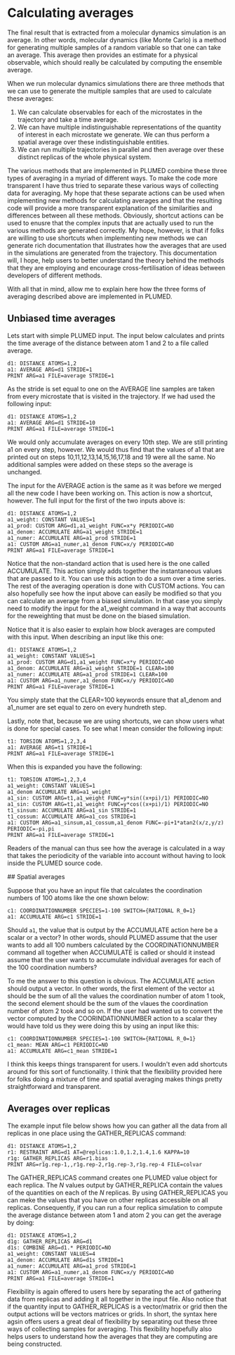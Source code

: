 # Calculating averages

The final result that is extracted from a molecular dynamics simulation is an average.  In other words, molecular dynamics (like Monte Carlo) is a method for generating multiple samples
of a random variable so that one can take an average.  This average then provides an estimate for a physical observable, which should really be calculated by computing the ensemble average.

When we run molecular dynamics simulations there are three methods that we can use to generate the multiple samples that are used to calculate these averages:

1. We can calculate observables for each of the microstates in the trajectory and take a time average.
2. We can have multiple indistinguishable representations of the quantity of interest in each microstate we generate.  We can thus perform a spatial average over these indistinguishable entities.
3. We can run multiple trajectories in parallel and then average over these distinct replicas of the whole physical system.

The various methods that are implemented in PLUMED combine these three types of averaging in a myriad of different ways. To make the code more transparent I have thus tried to separate these various
ways of collecting data for averaging.  My hope that these separate actions can be used when implementing new methods for calculating averages and that the resulting code will provide a more transparent
explanation of the similarities and differences between all these methods.  Obviously, shortcut actions can be used to enusre that the complex inputs that are actually used to run the various methods are generated
correctly.  My hope, however, is that if folks are willing to use shortcuts when implementing new methods we can generate rich documentation that illustrates how the averages that are used in the simulations
are generated from the trajectory.  This documentation will, I hope, help users to better understand the theory behind the methods that they are employing and encourage cross-fertilisation of ideas between 
developers of different methods.

With all that in mind, allow me to explain here how the three forms of averaging described above are implemented in PLUMED.

## Unbiased time averages

Lets start with simple PLUMED input. The input below calculates and prints the time average of the distance between atom 1 and 2 to a file called average.

```plumed
d1: DISTANCE ATOMS=1,2
a1: AVERAGE ARG=d1 STRIDE=1
PRINT ARG=a1 FILE=average STRIDE=1
```

As the stride is set equal to one on the AVERAGE line samples are taken from every microstate that is visited in the trajectory.  If we had used the following input:

```plumed
d1: DISTANCE ATOMS=1,2
a1: AVERAGE ARG=d1 STRIDE=10
PRINT ARG=a1 FILE=average STRIDE=1
```

We would only accumulate averages on every 10th step.  We are still printing a1 on every step, however.  We would thus find that the values of a1 that are printed out on steps
10,11,12,13,14,15,16,17,18 and 19 were all the same.  No additional samples were added on these steps so the average is unchanged.

The input for the AVERAGE action is the same as it was before we merged all the new code I have been working on.  This action is now a shortcut, however.  The full input for the first of the two 
inputs above is:

```plumed
d1: DISTANCE ATOMS=1,2
a1_weight: CONSTANT VALUES=1
a1_prod: CUSTOM ARG=d1,a1_weight FUNC=x*y PERIODIC=NO
a1_denom: ACCUMULATE ARG=a1_weight STRIDE=1
a1_numer: ACCUMULATE ARG=a1_prod STRIDE=1
a1: CUSTOM ARG=a1_numer,a1_denom FUNC=x/y PERIODIC=NO
PRINT ARG=a1 FILE=average STRIDE=1
```

Notice that the non-standard action that is used here is the one called ACCUMULATE.  This action simply adds together the instantaneous values that are passed to it.  You can use this action to 
do a sum over a time series.  The rest of the averaging operation is done with CUSTOM actions.  You can also hopefully see how the input above can easily be modified so that you can calculate 
an average from a biased simulation.  In that case you simply need to modify the input for the a1_weight command in a way that accounts for the reweighting that must be done on the biased simulation.

Notice that it is also easier to explain how block averages are computed with this input.  When describing an input like this one:

```plumed
d1: DISTANCE ATOMS=1,2
a1_weight: CONSTANT VALUES=1
a1_prod: CUSTOM ARG=d1,a1_weight FUNC=x*y PERIODIC=NO
a1_denom: ACCUMULATE ARG=a1_weight STRIDE=1 CLEAR=100
a1_numer: ACCUMULATE ARG=a1_prod STRIDE=1 CLEAR=100
a1: CUSTOM ARG=a1_numer,a1_denom FUNC=x/y PERIODIC=NO
PRINT ARG=a1 FILE=average STRIDE=1
```

You simply state that the CLEAR=100 keywords ensure that a1_denom and a1_numer are set equal to zero on every hundreth step. 

Lastly, note that, because we are using shortcuts, we can show users what is done for special cases.  To see what I mean consider the following input:

```plumed
t1: TORSION ATOMS=1,2,3,4
a1: AVERAGE ARG=t1 STRIDE=1
PRINT ARG=a1 FILE=average STRIDE=1
```

When this is expanded you have the following:

```plumed
t1: TORSION ATOMS=1,2,3,4
a1_weight: CONSTANT VALUES=1
a1_denom ACCUMULATE ARG=a1_weight 
a1_sin: CUSTOM ARG=t1,a1_weight FUNC=y*sin((x+pi)/1) PERIODIC=NO
a1_sin: CUSTOM ARG=t1,a1_weight FUNC=y*cos((x+pi)/1) PERIODIC=NO
t1_sinsum: ACCUMULATE ARG=a1_sin STRIDE=1
t1_cossum: ACCUMULATE ARG=a1_cos STRIDE=1
a1: CUSTOM ARG=a1_sinsum,a1_cossum,a1_denom FUNC=-pi+1*atan2(x/z,y/z) PERIODIC=-pi,pi
PRINT ARG=a1 FILE=average STRIDE=1
```

Readers of the manual can thus see how the average is calculated in a way that takes the periodicity of the variable into account without having to look inside the PLUMED source code.

## Spatial averages

Suppose that you have an input file that calculates the coordination numbers of 100 atoms like the one shown below:

```plumed
c1: COORDINATIONNUMBER SPECIES=1-100 SWITCH={RATIONAL R_0=1}
a1: ACCUMULATE ARG=c1 STRIDE=1
```

Should `a1`, the value that is output by the ACCUMULATE action here be a scalar or a vector?  In other words, should PLUMED assume that the user wants to add all 100 numbers calculated by the 
COORDINATIONNUMBER command all together when ACCUMULATE is called or should it instead assume that the user wants to accumulate individual averages for each of the 100 coordination numbers?

To me the answer to this question is obvious.  The ACCUMULATE action should output a vector.  In other words, the first element of the vector `a1` should be the sum of all the values the coordination
number of atom 1 took, the second element should be the sum of the vlaues the coordination number of atom 2 took and so on.  If the user had wanted us to convert the vector computed by the 
COORINDATIONNUMBER action to a scalar they would have told us they were doing this by using an input like this:

```plumed
c1: COORDINATIONNUMBER SPECIES=1-100 SWITCH={RATIONAL R_0=1}
c1_mean: MEAN ARG=c1 PERIODIC=NO
a1: ACCUMULATE ARG=c1_mean STRIDE=1
``` 

I think this keeps things transparent for users. I wouldn't even add shortcuts around for this sort of functionality. I think that the flexibility provided here for folks doing a mixture of time and spatial 
averaging makes things pretty straightforward and transparent.

## Averages over replicas

The example input file below shows how you can gather all the data from all replicas in one place using the GATHER_REPLICAS command:

```plumed
d1: DISTANCE ATOMS=1,2
r1: RESTRAINT ARG=d1 AT=@replicas:1.0,1.2,1.4,1.6 KAPPA=10
r1g: GATHER_REPLICAS ARG=r1.bias
PRINT ARG=r1g.rep-1,,r1g.rep-2,r1g.rep-3,r1g.rep-4 FILE=colvar
```

The GATHER_REPLICAS command creates one PLUMED value object for each replica. The $N$ values output by GATHER_REPLICA contain the values of the quantities on each of the $N$ replicas.  By using GATHER_REPLICAS you 
can meke the values that you have on other replicas accessible on all replicas.  Consequently, if you can run a four replica simulation to compute the average distance between atom 1 and atom 2 you can get the average by doing:


```plumed
d1: DISTANCE ATOMS=1,2
d1g: GATHER_REPLICAS ARG=d1
d1s: COMBINE ARG=d1.* PERIODIC=NO
a1_weight: CONSTANT VALUES=4
a1_denom: ACCUMULATE ARG=d1s STRIDE=1
a1_numer: ACCUMULATE ARG=a1_prod STRIDE=1
a1: CUSTOM ARG=a1_numer,a1_denom FUNC=x/y PERIODIC=NO
PRINT ARG=a1 FILE=average STRIDE=1
```

Flexibility is again offered to users here by separating the act of gathering data from replicas and adding it all together in the input file.  Also notice that if the quantity input to GATHER_REPLICAS is a vector/matrix or grid
then the output actions will be vectors matrices or grids.  In short, the syntax here agsin offers users a great deal of flexibility by separating out these three ways of collecting samples for averaging.  This flexibility hopefully also
helps users to understand how the averages that they are computing are being constructed.
